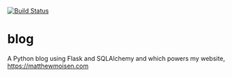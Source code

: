 [![Build Status](https://travis-ci.org/mkmoisen/blog.svg?branch=master)](https://travis-ci.org/mkmoisen/blog)
# blog
A Python blog using Flask and SQLAlchemy and which powers my website, https://matthewmoisen.com
